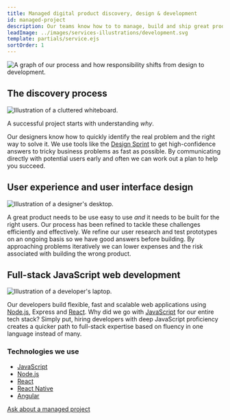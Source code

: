 ```yaml
---
title: Managed digital product discovery, design & development
id: managed-project
description: Our teams know how to to manage, build and ship great products for web and mobile. Whether you’re getting your first app out the door or you need an outside team’s perspective and focus, our people have a track record of delivering great work efficiently.
leadImage: ../images/services-illustrations/development.svg
template: partials/service.ejs
sortOrder: 1
---
```


<picture>
  <source media="(min-width: 700px)" srcset="../../images/services-illustrations/process-graph-wide.svg">
  <img src="../../images/services-illustrations/process-graph-narrow.svg" alt="A graph of our process and how responsibility shifts from design to development.">
</picture>

<h2 class="text-heading-two">The discovery process</h2>

<div class="card-image--hang-right-wide">
  <img src="../../images/services-illustrations/discovery.svg" alt="Illustration of a cluttered whiteboard." />
</div>

<p>A successful project starts with understanding <em>why</em>.</p>

<p>Our designers know how to quickly identify the real problem and the right way to solve it. We use tools like the <a href="http://www.gv.com/sprint/">Design Sprint</a> to get high-confidence answers to tricky business problems as fast as possible. By communicating directly with potential users early and often we can work out a plan to help you succeed.</p>

<h2 class="text-heading-two">User experience and user interface design</h2>

<div class="card-image--hang-right-wide">
  <img src="../../images/services-illustrations/design.svg" alt="Illustration of a designer's desktop." />
</div>

<p>A great product needs to be use easy to use <em>and</em> it needs to be built for the right users. Our process has been refined to tackle these challenges efficiently and effectively. We refine our user research and test prototypes on an ongoing basis so we have good answers before building. By approaching problems iteratively we can lower expenses and the risk associated with building the wrong product.</p>

<h2 class="text-heading-two">Full-stack JavaScript web development</h2>

<div class="card-image--hang-right-wide">
  <img src="../../images/services-illustrations/development.svg" alt="Illustration of a developer's laptop." />
</div>

<p>Our developers build flexible, fast and scalable web applications using <a href="/technologies/node/">Node.js</a>, Express and <a href="/technologies/react/">React</a>. Why did we go with <a href="/technologies/javascript/">JavaScript</a> for our entire tech stack? Simply put, hiring developers with deep JavaScript proficiency creates a quicker path to full-stack expertise based on fluency in one language instead of many.</p>

<h3 class="text-heading-three">Technologies we use</h3>

<ul>
  <li><a href="/technologies/javascript/">JavaScript</a></li>
  <li><a href="/technologies/node/">Node.js</a></li>
  <li><a href="/technologies/react/">React</a></li>
  <li><a href="/technologies/react-native/">React Native</a></li>
  <li><a href="/technologies/angular/">Angular</a></li>
</ul>

<a class="button--default" href="../contact">Ask about a managed project</a>